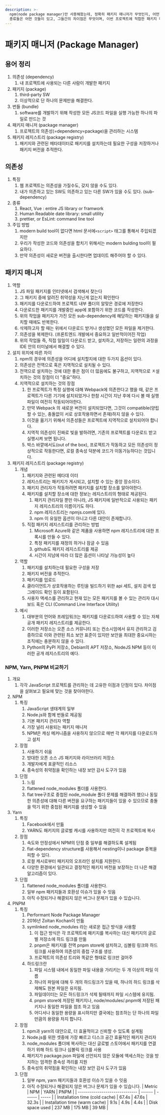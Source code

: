 ```yaml
---
description: >-
  npm(node package manager)만 사용해왔는데, 정확히 패키지 매니저가 무엇인지, 어떤 역할을 했고, 왜 생겨났으며, 다른
  종류들은 어떤 것들이 있고, 그들간의 차이점은 무엇이며, 이번 프로젝트에 적합한 패키지 매니저는 무엇일지 알아보자.
---
```


# 패키지 매니저 (Package Manager)

## 용어 정리

1. 의존성 (dependency)
   1. 내 프로젝트에 사용되는 다른 사람이 개발한 패키지
2. 패키지 (package)
   1. third-party SW
   2. 이상적으로 단 하나의 문제만을 해결한다.
3. 번들 (bundle)
   1. software를 개발하기 위해 작성한 모든 JS코드 파일을 실행 가능한 하나의 파일로 만드는  것
4. 패키지 매니저 (package manager)
   1. 프로젝트의 의존성(=dependency=package)을 관리하는 시스템
5. 패키지 레지스트리 (package registry)
   1. 패키지와 관련된 메타데이터로 패키지를 설치하는데 필요한 구성을 저장하거나 패키지 버전을 추적한다.

## 의존성

1. 특징
   1. 웹 프로젝트는 의존성을 가질수도, 갖지 않을 수도 있다.
   2. 내가 의존하고 있는 SW도 의존하고 있는 다른 SW가 있을 수도 있다. (sub-dependency)
2. 종류
   1. React, Vue : entire JS library or framwork
   2. Human Readable date library: small utility
   3. prettier, or EsLint: command line tool
3. 주입 방법
   1. modern build tool이 없다면 html 문서에`<script>` 태그를 통해서 주입되겠지만
   2. 우리가 작성한 코드와 의존성을 합치기 위해서는 modern bulding tool이 필요하다.
   3. 만약 의존성이 새로운 버전을 출시한다면 업데이트 해주어야 할 수 있다.

## 패키지 매니저

1. 역할
   1. JS 파일 패키지를 인터넷에서 검색해서 찾는다
   2. 그 패키지 중에 알려진 취약성을 지닌게 없는지 확인한다
   3. 패키지를 다운로드하여 프로젝트 내부 폴더의 알맞은 경로에 저장한다
   4. 다운로드한 패키지를 개발중인 app에 포함하기 위한 코드를 작성한다.
   5. 위의 작업을 패키지가 가진 모든 sub-dependency에 해당하는 패키지들을 설치할 때에도 반복한다.
   6. 삭제하고자 할 때는 위에서 다운로드 받거나 생성했던 모든 파일을 제거한다.
   7. 의존성을 복제한다. (프론트엔드 개발에서 중요하고 일반적이어진 작업)
   8. 위의 작업들 즉, 직접 일일이 다운로드 받고, 설치하고, 저장하는 일련의 과정을 IDE 안의 터미널에서 해결할 수 있다.
2. 설치 위치에 따른 차이
   1. npm의 경우에 의존성을 어디에 설치할지에 대한 두가지 옵션이 있다.
   2. 의존성은 전역으로 혹은 지역적으로 설치될 수 있다.
   3. 전역으로 설치하는 것에 대한 좋은 점이 더 많음에도 불구하고, 지역적으로 ㅈ설치하는 것의 장점이 더 "중요"하다.
   4. 지역적으로 설치하는 것의 장점
      1. 한 프로젝트가 특정 실행에 대해 Webpack에 의존한다고 했을 때, 같은 프로젝트가 다른 기기에 설치되었거나 한참 시간이 지난 후에 다시 볼 때 실행 파일이 여전히 작동되어야한다.
      2. 만약 Webpack 의 새로운 버전이 설치되었다면, 그것이 compatible(양립할 수 있는, 충돌없이 서로 상호작용하면서 존재)하지 않을 수 있다.
      3. &#x20;이것을 옮기기 위해서 의존성들은 프로젝트에 지역적으로 설치되어야 합니다.
      4. 지역적 의존성이 진짜로 빛을 발하려면, 기존의 프로젝트를 다운로드 받고 실행시켜 보면 됩니다.
      5. 박스 바깥에서도(out of the box), 프로젝트가 작동하고 모든 의존성이 정상적으로 작동한다면, 로컬 종속성 덕분에 코드가 이동가능하다는 것입니다.
3. 패키지 레지스트리 (package registry)
   1. 개념
      1. 패키지와 관련된 메타데 이터
      2. 레지스트리는 패키지가 게시되고, 설치할 수 있는 중앙 장소이다.
      3. 패키지 관리자가 작동하려면 패키지를 설치할 장소를 알아야한다.
      4. 패키지를 설치할 장소에 대한 정보는 레지스트리의 형태로 제공된다.
         1. 패키지 관리자일 뿐만 아니라, JS 패키지에 일반적으로 사용되는 패키지 레지스트리의 이름이기도 하다.
         2. npm 레지스트리는 npmjs.com에 있다.
         3. npm 이 유일한 옵션이 아니고 다른 대안이 존재합니다.
      5. 직접 패키지 레지스트리를 관리하는 방법
         1. Microsoft Azure와 같은 제품을 사용하면 npm 레지스트리에 대한 프록시를 만들 수 있다.
         2. 특정 패키지를 재정의 하거나 잠글 수 있음
         3. github도 패키지 레지스트리를 제공
         4. 시간이 지남에 따라 더 많은 옵션이 나타날 가능성이 높다
   2. 역할
      1. 패키지를 설치하는데 필요한 구성을 저장
      2. 패키지 버전을 추적한다.
      3. 패키지를 업로드
      4. 클라이언트가 상호작용하는 루틴을 빌드하기 위한 api 세트, 설치 검색 업그레이드 확인 등이 포함된다.
      5. 사용자 액세스를 관리하고 현재 있는 모든 패키지를 볼 수 있는 관리자 대시보드 혹은 CLI (Command Line Interface Utility)
   3. 예시
      1. 대부분의 언어와 프레임워크는 패키지를 다운로드하여 사용할 수 있는 자체 공개 패키지 레지스트리를 제공한다.
      2. 이러한 저장소는 오픈 소스 커뮤니티 또는 컨소시엄에서 유지 관리하고 검증하므로 이와 관련된 최소 보안 표준이 있지만 보안을 최대한 중요시하는 조직에는 충분하지 않을 수 있다.
      3. Python의 PyPI 저장소, Debian의 APT 저장소, NodeJS NPM 등이 이러한 공개 레지스트리의 예다.

### NPM, Yarn, PNPM 비교하기

1. 개요
      1. 각각 JavaScript 프로젝트를 관리하는 데 고유한 이점과 단점이 있다. 차이점을 살펴보고 필요에 맞는 것을 찾아야한다.
1. NPM
      1. 특징
            1. JavaScript 생태계의 일부
            1. Node.js와 함께 번들로 제공됨
            1. 기본 패키지 관리자 역할
            1. 가장 널리 사용되는 패키지 매니저
            1. NPM은 캐싱 메커니즘을 사용하지 않으므로 매번 각 패키지를 다운로드하고 설치
      1. 장점
            1. 사용하기 쉬움
            1. 방대한 오픈 소스 JS 패키지와 라이브러리 저장소
            1. 개발자에게 포괄적인 리소스
            1. 종속성의 취약점을 확인하는 내장 보안 감사 도구가 있음
      1. 단점
            1. 느림
            1. flattened node_modules 폴더를 사용한다.
            1. flat tree구조로 중첩된 node_module 폴더 문제를 해결하려 했으나 동일한 의존성에 대해 다른 버전을 요구하는 패키지들이 있을 수 있으므로 충돌을 막기 위한 중첩된 패키지를 생성할 수 있음
1. Yarn
      1. 특징
            1. Facebook에서 만듦
            1. YARN도 패키지의 글로벌 캐시를 사용하지만 여전히 각 프로젝트에 복사
      1. 장점
            1. 속도와 안정성에서 NPM의 단점 중 일부를 해결하도록 설계됨
            1. flat-dependency structure를 사용해서 nesting이나 package 중복을 피할 수 있다.
            1. 로컬 캐시로부터 패키지의 오프라인 설치를 지원한다.
            1. 다양한 환경에서 일관되고 결정적인 패키지 버전을 보장하는 더 나은 해결 알고리즘이 있다.
      1. 단점
            1. flattened node_modules 폴더를 사용한다.
            1. 일부 npm 패키지들과 호환성 이슈가 있을 수 잇음
            1. 아직 수정되거나 해결되지 않은 버그나 문제가 있을 수 있습니다.
1. PNPM
      1. 특징
            1. Performant Node Package Manager
            1. 2016년 Zoltan Kochan이 만듦
            1. symlinked node_modules 라는 새로운 접근 방식을 사용함
               1. 이 접근 방식은 각 프로젝트에 패키지를 복사하는 대신 패키지의 글로벌 저장소에 하드 링크를 만듦
               1. pnpm은 패키지를 전역 pnpm store에 설치하고, 심볼링 링크와 하드 링크를 사용하여 의존성의 중첩 구조를 생성.
               1. 프로젝트의 의존성 트리와 똑같은 형태로 링크만 걸어주
            1. 하드링크란
                  1. 파일 시스템 내에서 동일한 파일 내용을 가리키는 두 개 이상의 파일 이름
                  1. 하나의 파일에 대해 두 개의 하드링크가 있을 때, 하나의 하드 링크를 삭제해도 원본 파일은 유지됨.
                  1. 파일데이터는 모든 하드링크가 삭제 될때까지 파일 시스템에 유지됨.
                  1. pnpm store에 저장된 패키지나, node/modules/.pnpm에 저장된 패키지나 동일한 파일을 참조 하고 있음
                  1. 어디서나 동일한 용량을 표시하지만 결국에는 참조하는 단 하나의 파일만큼의 용량을 차지 합니다.
      1. 장점
            1. npm과 yarn의 대안으로, 더 효율적이고 신뢰할 수 있도록 설계됨
            1. Node.js를 위한 셋중에 가장 빠르고 디스크 공간 효율적인 패키지 관리자
            1. node_modules 폴더에 복사하는 대신 글로벌 스토어에서 패키지를 연결하기 위해 하드 링크나 심볼릭 링크를 사용
            1. 패키지가 package.json 파일에 선언되지 않은 모듈에 액세스하는 것을 방지하는 엄격한 종속성 격리를 지원
            1. 종속성의 취약점을 확인하는 내장 보안 감사 도구가 있음
      1. 단점
            1. 일부 npm, yarn 패키지들과 호환성 이슈가 있을 수 잇음
            1. 아직 수정되거나 해결되지 않은 버그나 문제가 있을 수 있습니다.
               | Metric                         | NPM    | YARN   | PNPM  |
               | ------------------------------ | ------ | ------ | ----- |
               | Installation time (cold cache) | 67.4s  | 47.6s  | 32.3s |
               | Installation time (warm cache) | 9.1s   | 4.9s   | 4.4s  |
               | Disk space used                | 237 MB | 175 MB | 39 MB |